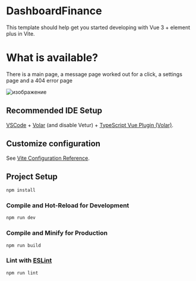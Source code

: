 # DashboardFinance

This template should help get you started developing with Vue 3 + element plus in Vite.

# What is available?
There is a main page, a message page worked out for a click, a settings page and a 404 error page

![изображение](https://github.com/Xenob1na/Vue-Dashboard/assets/105980448/6493cf76-52f6-4749-82dc-eb6bc9ee40ee)

## Recommended IDE Setup

[VSCode](https://code.visualstudio.com/) + [Volar](https://marketplace.visualstudio.com/items?itemName=Vue.volar) (and disable Vetur) + [TypeScript Vue Plugin (Volar)](https://marketplace.visualstudio.com/items?itemName=Vue.vscode-typescript-vue-plugin).

## Customize configuration

See [Vite Configuration Reference](https://vitejs.dev/config/).

## Project Setup

```sh
npm install
```

### Compile and Hot-Reload for Development

```sh
npm run dev
```

### Compile and Minify for Production

```sh
npm run build
```

### Lint with [ESLint](https://eslint.org/)

```sh
npm run lint
```
